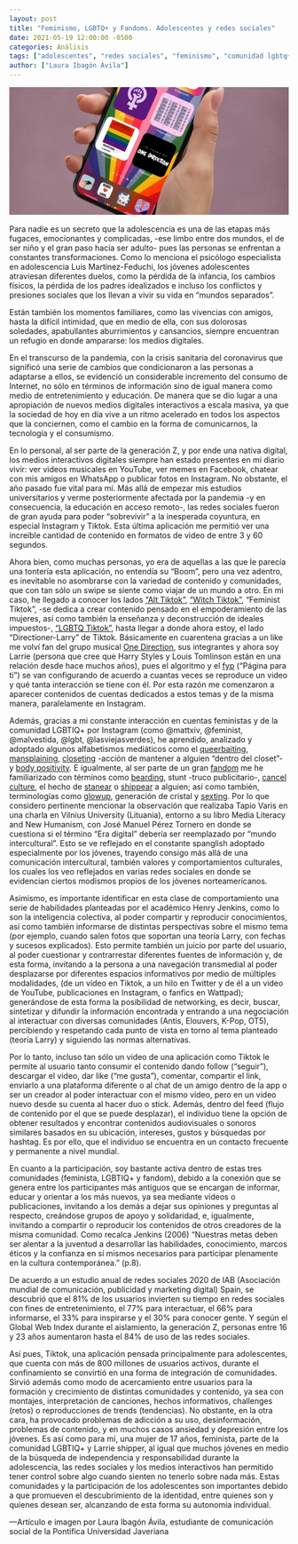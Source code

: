 ```yaml
---
layout: post
title: "Feminismo, LGBTQ+ y Fandoms. Adolescentes y redes sociales"
date: 2021-05-19 12:00:00 -0500
categories: Análisis
tags: ["adolescentes", "redes sociales", "feminismo", "comunidad lgbtq+", "fandoms"]
author: ["Laura Ibagón Ávila"]
---
```


![Imagen de un celular en la mano de una mujer](/assets/blog/adolescentes-redes.jpg)

Para nadie es un secreto que la adolescencia es una de las etapas más fugaces, emocionantes y complicadas, -ese limbo entre dos mundos, el de ser niño y el gran paso hacia ser adulto- pues las personas se enfrentan a constantes transformaciones. Como lo menciona el psicólogo especialista en adolescencia Luis Martínez-Feduchi, los jóvenes adolescentes atraviesan diferentes duelos, como la pérdida de la infancia, los cambios físicos, la pérdida de los padres idealizados e incluso los conflictos y presiones sociales que los llevan a vivir su vida en “mundos separados”. 

Están también los momentos familiares, como las vivencias con amigos, hasta la difícil intimidad, que en medio de ella, con sus dolorosas soledades, apabullantes aburrimientos y cansancios, siempre encuentran un refugio en donde ampararse: los medios digitales. 

En el transcurso de la pandemia, con la crisis sanitaria del coronavirus que significó una serie de cambios que condicionaron a las personas a adaptarse a ellos, se evidenció un considerable incremento del consumo de Internet, no sólo en términos de información sino de igual manera como medio de entretenimiento y educación. De manera que se dio lugar a una apropiación de nuevos medios digitales interactivos a escala masiva, ya que la sociedad de hoy en día vive a un ritmo acelerado en todos los aspectos que la conciernen, como el cambio en la forma de comunicarnos, la tecnología y el consumismo. 

En lo personal, al ser parte de la generación Z, y por ende una nativa digital, los medios interactivos digitales siempre han estado presentes en mi diario vivir: ver videos musicales en YouTube, ver memes en Facebook, chatear con mis amigos en WhatsApp o publicar fotos en Instagram. No obstante, el año pasado fue vital para mí. Más allá de empezar mis estudios universitarios y verme posteriormente afectada por la pandemia -y en consecuencia, la educación en acceso remoto-, las redes sociales fueron de gran ayuda para poder “sobrevivir” a la inesperada coyuntura, en especial  Instagram y Tiktok. Esta última aplicación me permitió ver una increíble cantidad de contenido en formatos de video de entre 3 y 60 segundos.

Ahora bien, como muchas personas, yo era de aquellas a las que le parecía una tontería esta aplicación, no entendía su “Boom”, pero una vez adentro, es inevitable no asombrarse con la variedad de contenido y comunidades, que con tan sólo un swipe se siente como viajar de un mundo a otro. En mi caso, he llegado a conocer los lados [“Alt Tiktok”](https://exolyt.com/es/guides/what-is-alt-tiktok), [“Witch Tiktok”](https://malvestida.com/2020/09/que-es-witchtok-entrevista-witching-me/#:~:text=%C2%BFQu%C3%A9%20es%20Witchtok%3F,%2C%20lecturas%2C%20hacks%2C%20etc.), “Feminist Tiktok”,  -se dedica a crear contenido pensado en el empoderamiento de las mujeres, así como también la enseñanza y deconstrucción de ideales impuestos-, [“LGBTQ Tiktok”](https://www.homosensual.com/lgbt/gay-o-straight-la-rivalidad-de-usuarios-en-tiktok/#:~:text=TikTok%20es%20un%20safe%20space,segura%20sin%20ser%20'atacados'.), hasta llegar a donde ahora estoy, el lado “Directioner-Larry” de Tiktok. Básicamente en cuarentena gracias a un like me volví fan del grupo musical [One Direction](https://es.wikipedia.org/wiki/One_Direction), sus integrantes y ahora soy Larrie (persona que cree que Harry Styles y Louis Tomlinson están en una relación desde hace muchos años), pues el algoritmo y el [fyp](https://exolyt.com/es/guides/what-does-fyp-mean) (“Página para ti”) se van configurando de acuerdo a cuantas veces se reproduce un video y qué tanta interacción se tiene con él. Por esta razón me comenzaron a aparecer contenidos de cuentas dedicados a estos temas y de la misma manera, paralelamente en Instagram.

Además, gracias a mi constante interacción en cuentas feministas y de la comunidad LGBTIQ+ por Instagram (como @mattxiv, @feminist, @malvestida, @lgbt, @lasviejasverdes), he aprendido, analizado y adoptado algunos alfabetismos mediáticos como el [queerbaiting](https://es.wikipedia.org/wiki/Queerbaiting), [mansplaining](https://elfeminismo.com/conceptos-del-feminismo/mansplaining/#Womansplaining), [closeting](https://twitter.com/i/events/1114568160164941824) -acción de mantener a alguien “dentro del closet”- y [body positivity](https://es.wikipedia.org/wiki/Body_positivity). E igualmente, al ser parte de un gran [fandom](https://es.wikipedia.org/wiki/Fandom) me he familiarizado con términos como [bearding](https://www.urbandictionary.com/define.php?term=Bearding), stunt -truco publicitario-, [cancel culture](https://es.wikipedia.org/wiki/Cultura_de_la_cancelaci%C3%B3n), el hecho de [stanear](https://www.menzig.es/a/stannear-cultura-stan-que-es-origen/) o [shippear](https://www.revistagq.com/noticias/articulo/que-es-shippear-significado-explicacion) a alguien; así como también, terminologías como [glowup](https://www.own3d.tv/es/blog/glosario/glow-up), generación de cristal y [sexting](https://es.wikipedia.org/wiki/Sexteo). Por lo que considero pertinente mencionar la observación que realizaba Tapio Varis en una charla en Vilnius University (Lituania), entorno a su libro Media Literacy and New Humanism, con José Manuel Pérez Tornero en donde se cuestiona si el término “Era digital” debería ser reemplazado por “mundo intercultural”. Esto se ve reflejado en el constante spanglish adoptado especialmente por los jóvenes, trayendo consigo más allá de una comunicación intercultural, también valores y comportamientos culturales, los cuales los veo reflejados en varias redes sociales en donde se evidencian ciertos modismos propios de los jóvenes norteamericanos.

Asimismo, es importante identificar en esta clase de comportamiento una serie de habilidades planteadas por el académico Henry Jenkins, como lo son la inteligencia colectiva, al poder compartir y reproducir conocimientos, así como también informarse de distintas perspectivas sobre el mismo tema (por ejemplo, cuando salen fotos que soportan una teoría Larry, con fechas y sucesos explicados). Esto permite también un juicio por parte del usuario, al poder cuestionar y contrarrestar diferentes fuentes de información y, de esta forma, invitando a la persona a una navegación transmedial al poder desplazarse por diferentes espacios informativos por medio de múltiples modalidades, (de un video en Tiktok, a un hilo en Twitter y de él a un video de YouTube, publicaciones en Instagram, o fanfics en Wattpad); generándose de esta forma la posibilidad de networking, es decir, buscar, sintetizar y difundir la información encontrada y entrando a una negociación al interactuar con diversas comunidades (Antis, Elouvers, K-Pop, OT5), percibiendo y respetando cada punto de vista en torno al tema planteado (teoría Larry) y siguiendo las normas alternativas. 

Por lo tanto, incluso tan sólo un video de una aplicación como Tiktok le permite al usuario tanto consumir el contenido dando follow (“seguir”), descargar el video, dar like (“me gusta”), comentar, compartir el link, enviarlo a una plataforma diferente o al chat de un amigo dentro de la app o ser un creador al poder interactuar con el mismo video, pero en un video nuevo desde su cuenta al hacer duo o stick. Además, dentro del feed (flujo de contenido por el que se puede desplazar), el individuo tiene la opción de obtener resultados y encontrar contenidos audiovisuales o sonoros similares basados en su ubicación, intereses, gustos y búsquedas por hashtag. Es por ello, que el individuo se encuentra en un contacto frecuente y permanente a nivel mundial.

En cuanto a la participación, soy bastante activa dentro de estas tres comunidades (feminista, LGBTIQ+ y fandom), debido a la conexión que se genera entre los participantes más antiguos que se encargan de informar, educar y orientar a los más nuevos, ya sea mediante videos o publicaciones, invitando a los demás a dejar sus opiniones y preguntas al respecto, creándose grupos de apoyo y solidaridad, e, igualmente, invitando a compartir o reproducir los contenidos de otros creadores de la misma comunidad. Como recalca Jenkins (2006) “Nuestras metas deben ser alentar a la juventud a desarrollar las habilidades, conocimiento, marcos éticos y la confianza en sí mismos necesarios para participar plenamente en la cultura contemporánea.” (p.8). 

De acuerdo a un estudio anual de redes sociales 2020 de IAB (Asociación mundial de comunicación, publicidad y marketing digital) Spain, se descubrió que el 81% de los usuarios invierten su tiempo en redes sociales con fines de entretenimiento, el 77% para interactuar, el 66% para informarse, el 33% para inspirarse y el 30% para conocer gente. Y según el Global Web Index durante el aislamiento, la generación Z, personas entre 16 y 23 años aumentaron hasta el 84% de uso de las redes sociales. 

Así pues, Tiktok, una aplicación pensada principalmente para adolescentes, que cuenta con más de 800 millones de usuarios activos, durante el confinamiento se convirtió en una forma de integración de comunidades. Sirvió además como modo de acercamiento entre usuarios para la formación y crecimiento de distintas comunidades y contenido, ya sea con montajes, interpretación de canciones, hechos informativos, challenges (retos) o reproducciones de trends (tendencias). No obstante, en la otra cara, ha provocado problemas de adicción a su uso, desinformación, problemas de contenido, y en muchos casos ansiedad y depresión entre los jóvenes.      Es así como para mí, una mujer de 17 años, feminista, parte de la comunidad LGBTIQ+ y Larrie shipper, al igual que muchos jóvenes en medio de la búsqueda de independencia y responsabilidad durante la adolescencia, las redes sociales y los medios interactivos han permitido tener control sobre algo cuando sienten no tenerlo sobre nada más. Estas comunidades y la participación de los adolescentes son importantes debido a que promueven el descubrimiento de la identidad, entre quienes son y quienes desean ser, alcanzando de esta forma su autonomía individual.

—Artículo e imagen por Laura Ibagón Ávila, estudiante de comunicación social de la Pontifica Universidad Javeriana